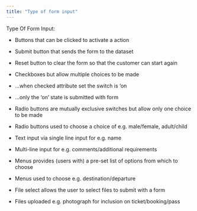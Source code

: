 ```yaml
---
title: "Type of form input"
---
```


Type Of Form Input:

- Buttons that can be clicked to activate a action
- Submit button that sends the form to the dataset
- Reset button to clear the form so that the customer can start again


- Checkboxes but allow multiple choices to be made
- …when checked attribute set the switch is ‘on
- …only the ‘on’ state is submitted with form


- Radio buttons are mutually exclusive switches but allow only one choice to be made
- Radio buttons used to choose a choice of e.g. male/female, adult/child


- Text input via single line input for e.g. name
- Multi-line input for e.g. comments/additional requirements


- Menus provides (users with) a pre-set list of options from which to choose
- Menus used to choose e.g. destination/departure


- File select allows the user to select files to submit with a form
- Files uploaded e.g. photograph for inclusion on ticket/booking/pass

